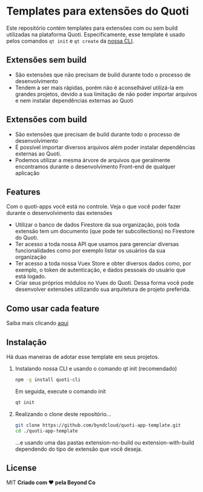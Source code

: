 [notionDocs]: <https://www.notion.so/beyondco/Templates-de-extens-es-para-o-Quoti-794e667d17e54072b2cc31deb1dddaca>
[cli]: <https://github.com/byndcloud/quoti-cli>
# Templates para extensões do Quoti
Este repositório contém templates para extensões com ou sem build utilizadas na plataforma Quoti. Especificamente, esse template é usado pelos comandos `qt init` e `qt create` da [nossa CLI][cli].

## Extensões sem build
- São extensões que não precisam de build durante todo o processo de desenvolvimento
- Tendem a ser mais rápidas, porém não é aconselhável utilizá-la em grandes projetos, devido a sua limitação de não poder importar arquivos e nem instalar dependências externas ao Quoti

## Extensões com build
- São extensões que precisam de build durante todo o processo de desenvolvimento
- É possível importar diversos arquivos além poder instalar dependências externas ao Quoti.
- Podemos utilizar a mesma árvore de arquivos que geralmente encontramos durante o desenvolvimento Front-end de qualquer aplicação

## Features

Com o quoti-apps você está no controle. Veja o que você poder fazer durante o desenvolvimento das extensões
- Utilizar o banco de dados Firestore da sua organização, pois toda extensão tem um documento (que pode ter subcollections) no Firestore do Quoti.
- Ter acesso a toda nossa API que usamos para gerenciar diversas funcionalidades como por exemplo listar os usuários da sua organização
- Ter acesso a toda nossa Vuex Store e obter diversos dados como, por exemplo, o token de autenticação, e dados pessoais do usuário que está logado.
- Criar seus próprios módulos no Vuex do Quoti. Dessa forma você pode desenvolver extensões utilizando sua arquitetura de projeto preferida.

## Como usar cada feature
Saiba mais clicando [aqui][notionDocs]
## Instalação

Há duas maneiras de adotar esse template em seus projetos.
1. Instalando nossa CLI e usando o comando qt init (recomendado)
    ```sh
    npm -g install quoti-cli
    ```
    Em seguida, execute o comando init
    ```sh
    qt init
    ```
2. Realizando o clone deste repositório...
    
    ```sh
    git clone https://github.com/byndcloud/quoti-app-template.git
    cd ./quoti-app-template
    ```
    ...e usando uma das pastas extension-no-build ou extension-with-build dependendo do tipo de extensão que você deseja.

## License
MIT
**Criado com :heart: pela Beyond Co**
